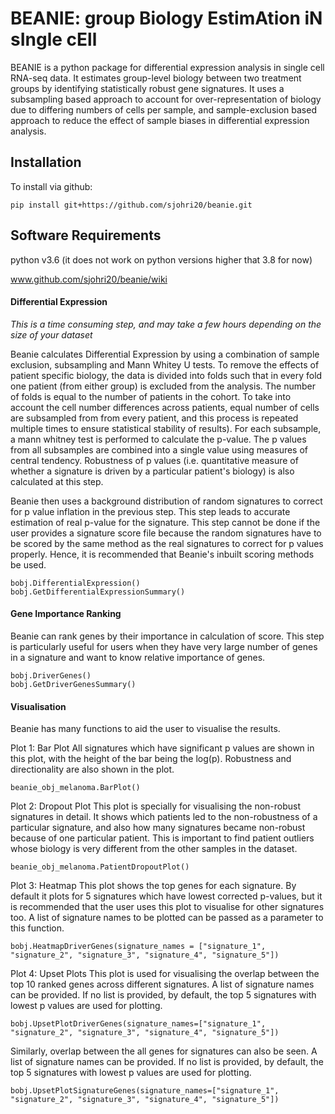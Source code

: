 # BEANIE: group Biology EstimAtion iN sIngle cEll

BEANIE is a python package for differential expression analysis in single cell RNA-seq data. It estimates group-level biology between two treatment groups by identifying statistically robust gene signatures. It uses a subsampling based approach to account for over-representation of biology due to differing numbers of cells per sample, and sample-exclusion based approach to reduce the effect of sample biases in differential expression analysis. 

## Installation

To install via github:

```
pip install git+https://github.com/sjohri20/beanie.git
```

## Software Requirements

python v3.6 (it does not work on python versions higher that 3.8 for now)

www.github.com/sjohri20/beanie/wiki


#### Differential Expression

*This is a time consuming step, and may take a few hours depending on the size of your dataset* 

Beanie calculates Differential Expression by using a combination of sample exclusion, subsampling and Mann Whitey U tests. To remove the effects of patient specific biology, the data is divided into folds such that in every fold one patient (from either group) is excluded from the analysis. The number of folds is equal to the number of patients in the cohort. To take into account the cell number differences across patients, equal number of cells are subsampled from from every patient, and this process is repeated multiple times to ensure statistical stability of results). For each subsample, a mann whitney test is performed to calculate the p-value. The p values from all subsamples are combined into a single value using measures of central tendency. Robustness of p values (i.e. quantitative measure of whether a signature is driven by a particular patient's biology) is also calculated at this step.

Beanie then uses a background distribution of random signatures to correct for p value inflation in the previous step. This step leads to accurate estimation of real p-value for the signature.
This step cannot be done if the user provides a signature score file because the random signatures have to be scored by the same method as the real signatures to correct for p values properly. Hence, it is recommended that Beanie's inbuilt scoring methods be used.

```
bobj.DifferentialExpression()
bobj.GetDifferentialExpressionSummary()
```

#### Gene Importance Ranking

Beanie can rank genes by their importance in calculation of score. This step is particularly useful for users when they have very large number of genes in a signature and want to know relative importance of genes.

```
bobj.DriverGenes()
bobj.GetDriverGenesSummary()
```

#### Visualisation

Beanie has many functions to aid the user to visualise the results.

Plot 1: Bar Plot
All signatures which have significant p values are shown in this plot, with the height of the bar being the log(p). Robustness and directionality are also shown in the plot.

```
beanie_obj_melanoma.BarPlot()
```

Plot 2: Dropout Plot
This plot is specially for visualising the non-robust signatures in detail. It shows which patients led to the non-robustness of a particular signature, and also how many signatures became non-robust because of one particular patient. This is important to find patient outliers whose biology is very different from the other samples in the dataset.

```
beanie_obj_melanoma.PatientDropoutPlot()
```

Plot 3: Heatmap
This plot shows the top genes for each signature. By default it plots for 5 signatures which have lowest corrected p-values, but it is recommended that the user uses this plot to visualise for other signatures too. A list of signature names to be plotted can be passed as a parameter to this function.

```
bobj.HeatmapDriverGenes(signature_names = ["signature_1", "signature_2", "signature_3", "signature_4", "signature_5"])
```

Plot 4: Upset Plots
This plot is used for visualising the overlap between the top 10 ranked genes across different signatures. A list of signature names can be provided. If no list is provided, by default, the top 5 signatures with lowest p values are used for plotting.

```
bobj.UpsetPlotDriverGenes(signature_names=["signature_1", "signature_2", "signature_3", "signature_4", "signature_5"])
```

Similarly, overlap between the all genes for signatures can also be seen. A list of signature names can be provided. If no list is provided, by default, the top 5 signatures with lowest p values are used for plotting.

```
bobj.UpsetPlotSignatureGenes(signature_names=["signature_1", "signature_2", "signature_3", "signature_4", "signature_5"])
```



